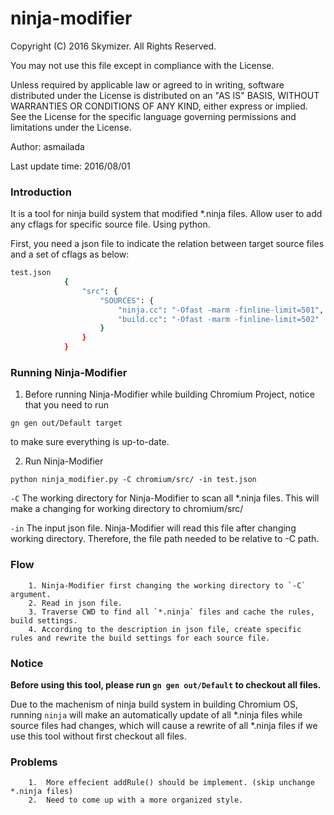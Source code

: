 # ninja-modifier
 Copyright (C) 2016 Skymizer. All Rights Reserved.

 You may not use this file except in compliance with the License.


 Unless required by applicable law or agreed to in writing, software
 distributed under the License is distributed on an "AS IS" BASIS,
 WITHOUT WARRANTIES OR CONDITIONS OF ANY KIND, either express or implied.
 See the License for the specific language governing permissions and
 limitations under the License.
 
 Author: asmailada
 
 Last update time: 2016/08/01

### Introduction

 It is a tool for ninja build system that modified *.ninja files.
 Allow user to add any cflags for specific source file.
 Using python.

First, you need a json file to indicate the relation between target source files and a  set of cflags as below:
		
```sh		
test.json
			{
			    "src": {
			        "SOURCES": {
			            "ninja.cc": "-Ofast -marm -finline-limit=501",
			            "build.cc": "-Ofast -marm -finline-limit=502"
			        }
			    }
			}
```
### Running Ninja-Modifier

1. Before running Ninja-Modifier while building Chromium Project, notice that you need to run 

`
	gn gen out/Default target
`

to make sure everything is up-to-date.


2. Run Ninja-Modifier 

`
	python ninja_modifier.py -C chromium/src/ -in test.json
`

`-C`	The working directory for Ninja-Modifier to scan all *.ninja files. This will make a changing for working directory to chromium/src/

`-in`	The input json file. Ninja-Modifier will read this file after changing working directory. Therefore, the file path needed to be relative to -C path.


### Flow
		1. Ninja-Modifier first changing the working directory to `-C` argument.
		2. Read in json file.
		3. Traverse CWD to find all `*.ninja` files and cache the rules, build settings.
		4. According to the description in json file, create specific rules and rewrite the build settings for each source file.

### Notice

**Before using this tool, please run `gn gen out/Default` to checkout all files.**

Due to the machenism of ninja build system in building Chromium OS, running `ninja` will make an automatically update of all *.ninja files while source files had changes, which will cause a rewrite of all *.ninja files if we use this tool without first checkout all files.


### Problems
		1.  More effecient addRule() should be implement. (skip unchange *.ninja files)
		2.  Need to come up with a more organized style.
